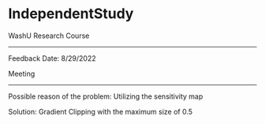 # IndependentStudy
WashU Research Course

----

Feedback Date: 8/29/2022

Meeting


----

Possible reason of the problem: Utilizing the sensitivity map

Solution: Gradient Clipping with the maximum size of 0.5

